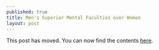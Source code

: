 ```yaml
---
published: true
title: Men's Superior Mental Faculties over Women
layout: post
---
```

This post has moved. You can now find the contents [here](http://reasononfaith.com/post/146805922381/mens-superior-mental-faculties-over-women).